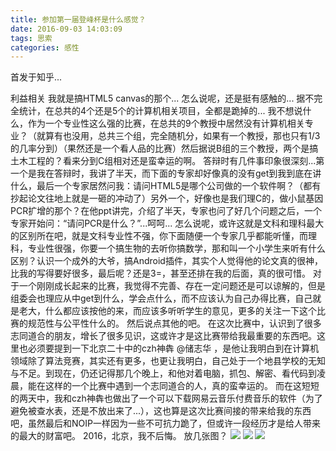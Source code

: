 ```yaml
---
title: 参加第一届登峰杯是什么感觉？
date: 2016-09-03 14:03:09
tags: 思索
categories: 感性
---
```

首发于知乎...



利益相关
我就是搞HTML5 canvas的那个...
怎么说呢，还是挺有感触的...
据不完全统计，在总共的4个还是5个的计算机相关项目，全都是跪掉的...
我不想说什么，作为一个专业性这么强的比赛，在总共的9个教授中居然没有计算机相关专业？（就算有也没用，总共三个组，完全随机分，如果有一个教授，那也只有1/3的几率分到）（果然还是一个看人品的比赛）然后据说B组的三个教授，两个是搞土木工程的？看来分到C组相对还是蛮幸运的啊。
答辩时有几件事印象很深刻...第一个是我在答辩时，我讲了半天，而下面的专家却好像真的没有get到我到底在讲什么，最后一个专家居然问我：请问HTML5是哪个公司做的一个软件啊？（都有抄起论文往地上就是一砸的冲动了）另外一个，好像也是我们理C的，做小鼠基因PCR扩增的那个？在他ppt讲完，介绍了半天，专家也问了好几个问题之后，一个专家开始问：“请问PCR是什么？”...呵呵...
怎么说呢，或许这就是文科和理科最大的区别所在吧，就是文科专业性不强，你下面随便一个专家几乎都能听懂，而理科，专业性很强，你要一个搞生物的去听你搞数学，那和叫一个小学生来听有什么区别？认识一个成外的大爷，搞Android插件，其实个人觉得他的论文真的很神，比我的写得要好很多，最后呢？还是3=，甚至还排在我的后面，真的很可惜。
对于一个刚刚成长起来的比赛，我觉得不完善、存在一定问题还是可以谅解的，但是组委会也理应从中get到什么，学会点什么，而不应该认为自己办得比赛，自己就是老大，什么都应该按他的来，而应该多听听学生的意见，更多的关注一下这个比赛的规范性与公平性什么的。
然后说点其他的吧。
在这次比赛中，认识到了很多志同道合的朋友，增长了很多见识，这或许才是这比赛带给我最重要的东西吧。这里也必须要提到一下北京二十中的czh神犇 @储志华 ，是他让我明白到在计算机领域除了算法竞赛，其实还有更多，也更让我明白，自己处于一个地县学校的无知与不足。到现在，仍还记得那几个晚上，和他对着电脑，抓包、解密、看代码到凌晨，能在这样的一个比赛中遇到一个志同道合的人，真的蛮幸运的。
而在这短短的两天中，我和czh神犇也做出了一个可以下载网易云音乐付费音乐的软件（为了避免被查水表，还是不放出来了...），这也算是这次比赛间接的带来给我的东西吧，虽然最后和NOIP一样因为一些不可抗力跪了，但或许一段经历才是给人带来的最大的财富吧。
2016，北京，我不后悔。
放几张图？
<img src="/images/1.jpg" class="full-image">
<img src="/images/2.jpg" class="full-image">
<img src="/images/3.jpg" class="full-image">